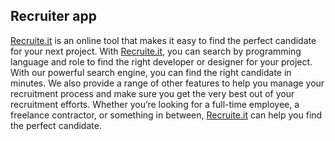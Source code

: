 ## Recruiter app

[Recruite.it](http://recruite.it/) is an online tool that makes it easy to find the perfect candidate for your next project. With [Recruite.it](http://recruite.it/), you can search by programming language and role to find the right developer or designer for your project. With our powerful search engine, you can find the right candidate in minutes. We also provide a range of other features to help you manage your recruitment process and make sure you get the very best out of your recruitment efforts. Whether you’re looking for a full-time employee, a freelance contractor, or something in between, [Recruite.it](http://recruite.it/) can help you find the perfect candidate.
